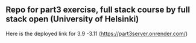 ## Repo for part3 exercise, full stack course by full stack open (University of Helsinki)
Here is the deployed link for 3.9 -3.11  (https://part3server.onrender.com/)
